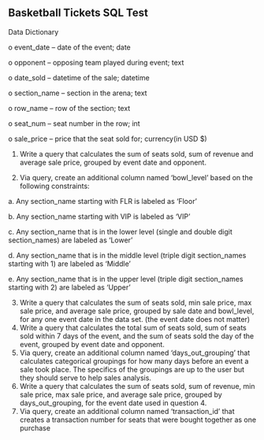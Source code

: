 ## Basketball Tickets SQL Test


Data Dictionary

o event_date – date of the event; date

o opponent – opposing team played during event; text

o date_sold – datetime of the sale; datetime

o section_name – section in the arena; text

o row_name – row of the section; text

o seat_num – seat number in the row; int

o sale_price – price that the seat sold for; currency(in USD $)



1. Write a query that calculates the sum of seats sold, sum of revenue and average sale price,
grouped by event date and opponent.

2. Via query, create an additional column named ‘bowl_level’ based on the following constraints:

a. Any section_name starting with FLR is labeled as ‘Floor’

b. Any section_name starting with VIP is labeled as ‘VIP’

c. Any section_name that is in the lower level (single and double digit section_names) are
labeled as ‘Lower’

d. Any section_name that is in the middle level (triple digit section_names starting with 1)
are labeled as ‘Middle’

e. Any section_name that is in the upper level (triple digit section_names starting with 2)
are labeled as ‘Upper’


3. Write a query that calculates the sum of seats sold, min sale price, max sale price, and average
sale price, grouped by sale date and bowl_level, for any one event date in the data set. (the
event date does not matter)
4. Write a query that calculates the total sum of seats sold, sum of seats sold within 7 days of the
event, and the sum of seats sold the day of the event, grouped by event date and opponent.
5. Via query, create an additional column named ‘days_out_grouping’ that calculates categorical
groupings for how many days before an event a sale took place. The specifics of the groupings
are up to the user but they should serve to help sales analysis.
6. Write a query that calculates the sum of seats sold, sum of revenue, min sale price, max sale
price, and average sale price, grouped by days_out_grouping, for the event date used in
question 4.
7. Via query, create an additional column named ‘transaction_id’ that creates a transaction
number for seats that were bought together as one purchase
